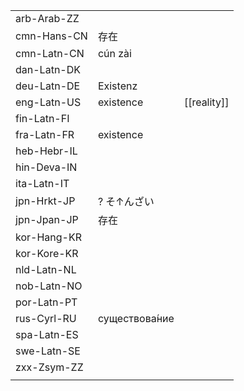 | | | |
|-|-|-|
| arb-Arab-ZZ |  |  |
| cmn-Hans-CN | 存在 |  |
| cmn-Latn-CN | cún zài |  |
| dan-Latn-DK |  |  |
| deu-Latn-DE | Existenz |  |
| eng-Latn-US | existence | [[reality]] |
| fin-Latn-FI |  |  |
| fra-Latn-FR | existence |  |
| heb-Hebr-IL |  |  |
| hin-Deva-IN |  |  |
| ita-Latn-IT |  |  |
| jpn-Hrkt-JP | ? そ↑んざい |  |
| jpn-Jpan-JP | 存在 |  |
| kor-Hang-KR |  |  |
| kor-Kore-KR |  |  |
| nld-Latn-NL |  |  |
| nob-Latn-NO |  |  |
| por-Latn-PT |  |  |
| rus-Cyrl-RU | существова́ние |  |
| spa-Latn-ES |  |  |
| swe-Latn-SE |  |  |
| zxx-Zsym-ZZ |  |  |
|  |  |  |
